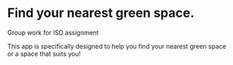 # Find your nearest green space.
Group work for ISD assignment

This app is specifically designed to help you find your nearest green space or a space that suits you!

